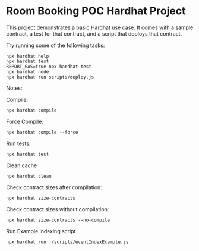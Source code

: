 # Room Booking POC Hardhat Project

This project demonstrates a basic Hardhat use case. It comes with a sample contract, a test for that contract, and a script that deploys that contract.

Try running some of the following tasks:

```shell
npx hardhat help
npx hardhat test
REPORT_GAS=true npx hardhat test
npx hardhat node
npx hardhat run scripts/deploy.js
```

Notes:

Compile:

```
npx hardhat compile
```

Force Compile:

```
npx hardhat compile --force
```

Run tests:

```
npx hardhat test
```

Clean cache

```
npx hardhat clean
```

Check contract sizes after compilation:

```
npx hardhat size-contracts
```

Check contract sizes without compilation:

```
npx hardhat size-contracts --no-compile
```

Run Example indexing script

```
npx hardhat run ./scripts/eventIndexExample.js
```
